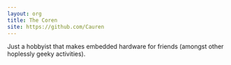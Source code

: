 ```yaml
---
layout: org
title: The Coren
site: https://github.com/Cauren
---
```

Just a hobbyist that makes embedded hardware for friends (amongst other hoplessly
geeky activities).

